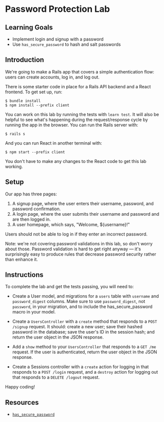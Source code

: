 # Password Protection Lab

## Learning Goals

- Implement login and signup with a password
- Use `has_secure_password` to hash and salt passwords

## Introduction

We're going to make a Rails app that covers a simple authentication flow: users
can create accounts, log in, and log out.

There is some starter code in place for a Rails API backend and a React frontend.
To get set up, run:

```console
$ bundle install
$ npm install --prefix client
```

You can work on this lab by running the tests with `learn test`. It will also be
helpful to see what's happening during the request/response cycle by running the
app in the browser. You can run the Rails server with:

```console
$ rails s
```

And you can run React in another terminal with:

```console
$ npm start --prefix client
```

You don't have to make any changes to the React code to get this lab working.

## Setup

Our app has three pages:

1. A signup page, where the user enters their username, password, and password
   confirmation.
2. A login page, where the user submits their username and password and are then
   logged in.
3. A user homepage, which says, "Welcome, ${username}!"

Users should not be able to log in if they enter an incorrect password.

Note: we're not covering password validations in this lab, so don't worry about
those. Password validation is hard to get right anyway — it's surprisingly easy
to produce rules that decrease password security rather than enhance it.

## Instructions

To complete the lab and get the tests passing, you will need to:

- Create a User model, and migrations for a `users` table with `username` and
  `password_digest` columns. Make sure to use `password_digest`, not
  `password`, in your migration, and to include the has_secure_password macro
  in your model.

- Create a `UsersController` with a `create` method that responds to a `POST /signup` request. It should: create a new user; save their hashed password in
  the database; save the user's ID in the session hash; and return the user
  object in the JSON response.

- Add a `show` method to your `UsersController` that responds to a `GET /me`
  request. If the user is authenticated, return the user object in the JSON
  response.

- Create a Sessions controller with a `create` action for logging in that responds to a `POST /login` request, and a
  `destroy` action for logging out that responds to a `DELETE /logout` request.

Happy coding!

## Resources

- [`has_secure_password`](https://api.rubyonrails.org/classes/ActiveModel/SecurePassword/ClassMethods.html)
